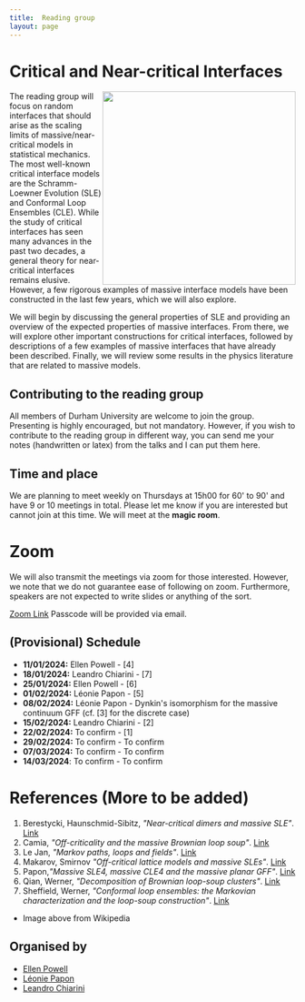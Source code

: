 ```yaml
---
title:  Reading group 
layout: page
---
```


# Critical and Near-critical Interfaces

<img src='https://upload.wikimedia.org/wikipedia/commons/thumb/7/7c/Schramm-Loewner_Evolution.png/800px-Schramm-Loewner_Evolution.png' width='340' height='340' style='float:right; margin-left:auto; margin-right:auto' >

The reading group will focus on random interfaces that should arise as the scaling limits of massive/near-critical models in statistical mechanics. The most well-known critical interface models are the Schramm-Loewner Evolution (SLE) and Conformal Loop Ensembles (CLE). While the study of critical interfaces has seen many advances in the past two decades, a general theory for near-critical interfaces remains elusive. However, a few rigorous examples of massive interface models have been constructed in the last few years, which we will also explore.

We will begin by discussing the general properties of SLE and providing an overview of the expected properties of massive interfaces. From there, we will explore other important constructions for critical interfaces, followed by descriptions of a few examples of massive interfaces that have already been described. Finally, we will review some results in the physics literature that are related to massive models.

## Contributing to the reading group
All members of Durham University are welcome to join the group. Presenting is highly encouraged, but not mandatory. However, if you wish to contribute to the reading group in different way, you can send me your notes (handwritten or latex) from the talks and I can put them here.


## Time and place
We are planning to meet weekly on Thursdays at 15h00 for 60' to 90' and have 9 or 10 meetings in total. Please let me know if you are interested but cannot join at this time. We will meet at the **magic room**.

# Zoom 
We will also transmit the meetings via zoom for those interested. However, we note that we do not guarantee ease of following on zoom. Furthermore, speakers are not expected to write slides or anything of the sort.

[Zoom Link](https://durhamuniversity.zoom.us/j/92689066973?pwd=UnFCaXdlWml0Qy9pcGVNVmJHbkw4dz09)
Passcode will be provided via email.

## (Provisional) Schedule
- **11/01/2024:**  Ellen Powell - [4]
- **18/01/2024:**  Leandro Chiarini - [7]
- **25/01/2024:**  Ellen Powell - [6]
- **01/02/2024:**  Léonie Papon - [5] 
- **08/02/2024:**  Léonie Papon - Dynkin's isomorphism for the massive continuum GFF (cf. [3] for the discrete case)
- **15/02/2024:**  Leandro Chiarini - [2]
- **22/02/2024:**  To confirm - [1]
- **29/02/2024:**  To confirm - To confirm
- **07/03/2024:**  To confirm - To confirm
- **14/03/2024**: To confirm - To confirm

# References (More to be added)
1. Berestycki, Haunschmid-Sibitz, _"Near-critical dimers and massive SLE"_. [Link](https://arxiv.org/pdf/2203.15717.pdf)
2. Camia, _"Off-criticality and the massive Brownian loop soup"_. [Link](https://arxiv.org/pdf/1309.6068.pdf)
3. Le Jan, _"Markov paths, loops and fields"_. [Link](https://arxiv.org/abs/0808.2303)
4. Makarov, Smirnov  _"Off-critical lattice models and massive SLEs"_. [Link](https://arxiv.org/pdf/0909.5377.pdf)
5. Papon,_"Massive SLE4, massive CLE4 and the massive planar GFF"_. [Link](https://arxiv.org/abs/2312.11180) 
6. Qian, Werner, _"Decomposition of Brownian loop-soup clusters"_. [Link](https://link.springer.com/article/10.1007/s00220-018-3159-z)
7. Sheffield, Werner,  _"Conformal loop ensembles: the Markovian characterization and the loop-soup construction"_. [Link](https://citeseerx.ist.psu.edu/document?repid=rep1&type=pdf&doi=da7e6063f7147adb21e81c24fa246b40b75e1b4d)

- Image above from Wikipedia

## Organised by
- [Ellen Powell](https://sites.google.com/view/ellenpowell/home?authuser=0)
- [Léonie Papon](https://www.durham.ac.uk/staff/leonie-b-papon/)
- [Leandro Chiarini](index)

